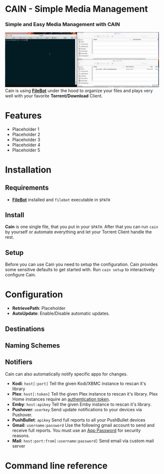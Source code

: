# CAIN - Simple Media Management
### Simple and Easy Media Management with CAIN
![CAIN Preview GIF](https://github.com/atrox/cain/raw/master/preview.gif)
Cain is using __[FileBot][filebot]__ under the hood to organize your files and plays very well with your favorite __Torrent/Download__ Client.

# Features
- Placeholder 1
- Placeholder 2
- Placeholder 3
- Placeholder 4
- Placeholder 5

# Installation

## Requirements
- __[FileBot][filebot]__ installed and `filebot` executable in `$PATH`

## Install
__Cain__ is one single file, that you put in your `$PATH`.
After that you can run `cain` by yourself or automate everything and let your Torrent Client handle the rest.

## Setup
Before you can use Cain you need to setup the configuration. Cain provides some sensitive defaults to get started with.
Run `cain setup` to interactively configure Cain.


# Configuration
- **RetrievePath**: Placeholder
- **AutoUpdate**: Enable/Disable automatic updates.

## Destinations

## Naming Schemes

## Notifiers
Cain can also automatically notify specific apps for changes.

- **Kodi**: `host[:port]` Tell the given Kodi/XBMC instance to rescan it's library
- **Plex**: `host[:token]` Tell the given Plex instance to rescan it's library. Plex Home instances require an [authentication token](https://support.plex.tv/hc/en-us/articles/204059436-Finding-your-account-token-X-Plex-Token).
- **Emby**: `host:apikey` Tell the given Emby instance to rescan it's library.
- **Pushover**: `userkey` Send update notifications to your devices via Pushover.
- **PushBullet**: `apikey` Send full reports to all your PushBullet devices
- **Gmail**: `username:password` Use the following gmail account to send and receive full reports. You must use an [App Password](https://support.google.com/accounts/answer/185833?hl=en) for security reasons.
- **Mail**: `host:port:from[:username:password]` Send email via custom mail server

# Command line reference

[filebot]: http://www.filebot.net/